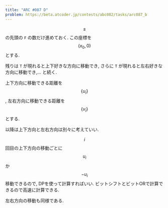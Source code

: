```yaml
---
title: "ARC #087 D"
problem: https://beta.atcoder.jp/contests/abc082/tasks/arc087_b
---
```

$$ s $$ の先頭の `F` の数だけ進めておく. この座標を $$ (x_0, 0) $$ とする.

残りは `T` が現れると上下好きな方向に移動でき, さらに `T` が現れると左右好きな方向に移動でき,... と続く.

上下方向に移動できる距離を $$ \{ u_i \} $$, 左右方向に移動できる距離を $$ \{ v_i \} $$ とする.

以降は上下方向と左右方向は別々に考えていい.

$$ i $$ 回目の上下方向の移動ごとに $$ u_i $$ か $$ -u_i $$ 移動できるので, DPを使って計算すればいい. ビットシフトとビットORで計算できるので高速に計算できる.

左右方向の移動も同様である.
